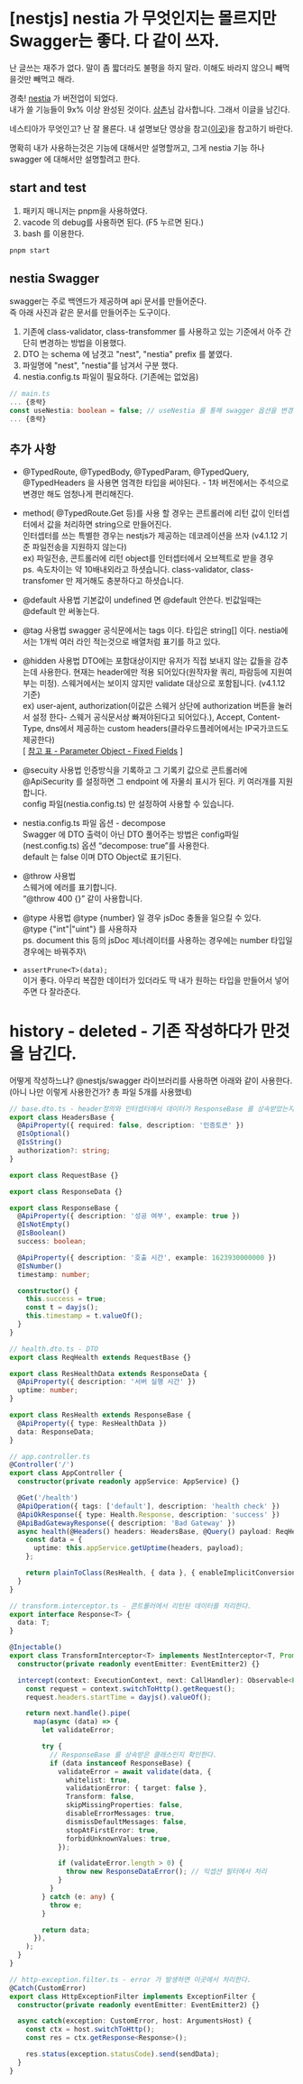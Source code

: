 # [nestjs] nestia 가 무엇인지는 몰르지만 Swagger는 좋다. 다 같이 쓰자.

난 글쓰는 재주가 없다. 말이 좀 짧더라도 불평을 하지 말라. 이해도 바라지 않으니 빼먹을것만 빼먹고 해라.

경축! [nestia](https://nestia.io) 가 버전업이 되었다.  
내가 쓸 기능들이 9x% 이상 완성된 것이다. [삼촌](https://github.com/samchon)님 감사합니다. 그래서 이글을 남긴다.

네스티아가 무엇인고? 난 잘 몰른다. 내 설명보단 영상을 참고([이곳](https://youtu.be/VH1GTGIMHQw?t=353))을 참고하기 바란다.

명확히 내가 사용하는것은 기능에 대해서만 설명할꺼고, 그게 nestia 기능 하나 swagger 에 대해서만 설명할려고 한다.

## start and test

1. 패키지 매니저는 pnpm을 사용하였다.
2. vacode 의 debug를 사용하면 된다. (F5 누르면 된다.)
3. bash 를 이용한다.

```bash
pnpm start
```

## nestia Swagger

swagger는 주로 백엔드가 제공하며 api 문서를 만들어준다.  
즉 아래 사진과 같은 문서를 만들어주는 도구이다.

1. 기존에 class-validator, class-transfommer 를 사용하고 있는 기준에서 아주 간단히 변경하는 방법을 이용했다.
2. DTO 는 schema 에 남겻고 "nest", "nestia" prefix 를 붙였다.
3. 파일명에 "nest", "nestia"를 남겨서 구분 했다.
4. nestia.config.ts 파일이 필요하다. (기존에는 없었음)

```ts
// main.ts
... {중략}
const useNestia: boolean = false; // useNestia 를 통해 swagger 옵션을 변경한다.
... {중략}
```

## 추가 사항

- @TypedRoute, @TypedBody, @TypedParam, @TypedQuery, @TypedHeaders 을 사용면 엄격한 타입을 써야된다. - 1차 버전에서는 주석으로 변경만 해도 엄청나게 편리해진다.
- method( @TypedRoute.Get 등)를 사용 할 경우는 콘트롤러에 리턴 값이 인터셉터에서 값을 처리하면 string으로 만들어진다.  
  인터셉터를 쓰는 특별한 경우는 nestjs가 제공하는 데코레이션을 쓰자 (v4.1.12 기준 파일전송을 지원하지 않는다)  
  ex) 파일전송, 콘트롤러에 리턴 object를 인터셉터에서 오브젝트로 받을 경우  
  ps. 속도차이는 약 10배내외라고 하셧습니다. class-validator, class-transfomer 만 제거해도 충분하다고 하셧습니다.

- @default 사용법
  기본값이 undefined 면 @default 안쓴다. 빈값일때는 @default 만 써놓는다.
- @tag 사용법
  swagger 공식문에서는 tags 이다. 타입은 string[] 이다. nestia에서는 1개씩 여러 라인 적는것으로 배열처럼 표기를 하고 있다.
- @hidden 사용법
  DTO에는 포함대상이지만 유저가 직접 보내지 않는 값들을 감추는데 사용한다. 현재는 header에만 적용 되어있다(원작자왈 쿼리, 파람등에 지원여부는 미정). 스웨거에서는 보이지 않지만 validate 대상으로 포함됩니다. (v4.1.12 기준)  
  ex) user-ajent, authorization(이값은 스웨거 상단에 authorization 버튼을 눌러서 설정 한다- 스웨거 공식문서상 빠져야된다고 되어있다.), Accept, Content-Type, dns에서 제공하는 custom headers(클라우드플레어에서는 IP국가코드도 제공한다)  
  [ [참고 표 - Parameter Object - Fixed Fields][1] ]

  [1]: https://swagger.io/specification/v3/#parameter-object

- @secuity 사용법
  인증방식을 기록하고 그 기록키 값으로 콘트롤러에 @ApiSecurity 를 설정하면 그 endpoint 에 자물쇠 표시가 된다. 키 여러개를 지원합니다.  
  config 파일(nestia.config.ts) 만 설정하여 사용할 수 있습니다.
- nestia.config.ts 파일 옵션 - decompose  
  Swagger 에 DTO 출력이 아닌 DTO 풀어주는 방법은 config파일(nest.config.ts) 옵션 “decompose: true”를 사용한다.  
  default 는 false 이며 DTO Object로 표기된다.
- @throw 사용법  
  스웨거에 에러를 표기합니다.  
  “@throw 400 {}” 같이 사용합니다.
- @type 사용법
  @type {number} 일 경우 jsDoc 충돌을 일으킬 수 있다.  
  @type {"int"|"uint"} 를 사용하자  
  ps. document this 등의 jsDoc 제너레이터를 사용하는 경우에는 number 타입일 경우에는 바꿔주자\
- `assertPrune<T>(data);`  
  이거 좋다. 아무리 복잡한 데이터가 있더라도 딱 내가 원하는 타입을 만들어서 넣어주면 다 잘라준다.

# history - deleted - 기존 작성하다가 만것을 남긴다.

어떻게 작성하느냐? @nestjs/swagger 라이브러리를 사용하면 아래와 같이 사용한다. (아니 나만 이렇게 사용한건가? 총 파일 5개를 사용했네)

```ts
// base.dto.ts - header정의와 인터셉터에서 데이터가 ResponseBase 를 상속받았는지 확인하기 위해 사용한다.
export class HeadersBase {
  @ApiProperty({ required: false, description: '인증토큰' })
  @IsOptional()
  @IsString()
  authorization?: string;
}

export class RequestBase {}

export class ResponseData {}

export class ResponseBase {
  @ApiProperty({ description: '성공 여부', example: true })
  @IsNotEmpty()
  @IsBoolean()
  success: boolean;

  @ApiProperty({ description: '호출 시간', example: 1623930000000 })
  @IsNumber()
  timestamp: number;

  constructor() {
    this.success = true;
    const t = dayjs();
    this.timestamp = t.valueOf();
  }
}

// health.dto.ts - DTO
export class ReqHealth extends RequestBase {}

export class ResHealthData extends ResponseData {
  @ApiProperty({ description: '서버 실행 시간' })
  uptime: number;
}

export class ResHealth extends ResponseBase {
  @ApiProperty({ type: ResHealthData })
  data: ResponseData;
}

// app.controller.ts
@Controller('/')
export class AppController {
  constructor(private readonly appService: AppService) {}

  @Get('/health')
  @ApiOperation({ tags: ['default'], description: 'health check' })
  @ApiOkResponse({ type: Health.Response, description: 'success' })
  @ApiBadGatewayResponse({ description: 'Bad Gateway' })
  async health(@Headers() headers: HeadersBase, @Query() payload: ReqHealth) {
    const data = {
      uptime: this.appService.getUptime(headers, payload);
    };

    return plainToClass(ResHealth, { data }, { enableImplicitConversion: true })
  }
}

// transform.interceptor.ts - 콘트롤러에서 리턴된 데이터를 처리한다.
export interface Response<T> {
  data: T;
}

@Injectable()
export class TransformInterceptor<T> implements NestInterceptor<T, Promise<Response<T>>> {
  constructor(private readonly eventEmitter: EventEmitter2) {}

  intercept(context: ExecutionContext, next: CallHandler): Observable<Promise<Response<T>>> {
    const request = context.switchToHttp().getRequest();
    request.headers.startTime = dayjs().valueOf();

    return next.handle().pipe(
      map(async (data) => {
        let validateError;

        try {
          // ResponseBase 를 상속받은 클래스인지 확인한다.
          if (data instanceof ResponseBase) {
            validateError = await validate(data, {
              whitelist: true,
              validationError: { target: false },
              Transform: false,
              skipMissingProperties: false,
              disableErrorMessages: true,
              dismissDefaultMessages: false,
              stopAtFirstError: true,
              forbidUnknownValues: true,
            });

            if (validateError.length > 0) {
              throw new ResponseDataError(); // 익셉션 필터에서 처리
            }
          }
        } catch (e: any) {
          throw e;
        }

        return data;
      }),
    );
  }
}

// http-exception.filter.ts - error 가 발생하면 이곳에서 처리한다.
@Catch(CustomError)
export class HttpExceptionFilter implements ExceptionFilter {
  constructor(private readonly eventEmitter: EventEmitter2) {}

  async catch(exception: CustomError, host: ArgumentsHost) {
    const ctx = host.switchToHttp();
    const res = ctx.getResponse<Response>();

    res.status(exception.statusCode).send(sendData);
  }
}
```
